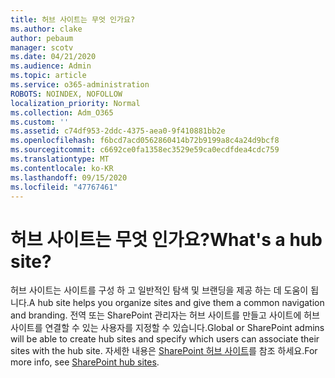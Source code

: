 ```yaml
---
title: 허브 사이트는 무엇 인가요?
ms.author: clake
author: pebaum
manager: scotv
ms.date: 04/21/2020
ms.audience: Admin
ms.topic: article
ms.service: o365-administration
ROBOTS: NOINDEX, NOFOLLOW
localization_priority: Normal
ms.collection: Adm_O365
ms.custom: ''
ms.assetid: c74df953-2ddc-4375-aea0-9f410881bb2e
ms.openlocfilehash: f6bcd7acd0562860414b72b9199a8c4a24d9bcf8
ms.sourcegitcommit: c6692ce0fa1358ec3529e59ca0ecdfdea4cdc759
ms.translationtype: MT
ms.contentlocale: ko-KR
ms.lasthandoff: 09/15/2020
ms.locfileid: "47767461"
---
```

# <a name="whats-a-hub-site"></a><span data-ttu-id="02f38-102">허브 사이트는 무엇 인가요?</span><span class="sxs-lookup"><span data-stu-id="02f38-102">What's a hub site?</span></span>

<span data-ttu-id="02f38-103">허브 사이트는 사이트를 구성 하 고 일반적인 탐색 및 브랜딩을 제공 하는 데 도움이 됩니다.</span><span class="sxs-lookup"><span data-stu-id="02f38-103">A hub site helps you organize sites and give them a common navigation and branding.</span></span> <span data-ttu-id="02f38-104">전역 또는 SharePoint 관리자는 허브 사이트를 만들고 사이트에 허브 사이트를 연결할 수 있는 사용자를 지정할 수 있습니다.</span><span class="sxs-lookup"><span data-stu-id="02f38-104">Global or SharePoint admins will be able to create hub sites and specify which users can associate their sites with the hub site.</span></span> <span data-ttu-id="02f38-105">자세한 내용은 [SharePoint 허브 사이트](https://go.microsoft.com/fwlink/?linkid=869388)를 참조 하세요.</span><span class="sxs-lookup"><span data-stu-id="02f38-105">For more info, see [SharePoint hub sites](https://go.microsoft.com/fwlink/?linkid=869388).</span></span>
  